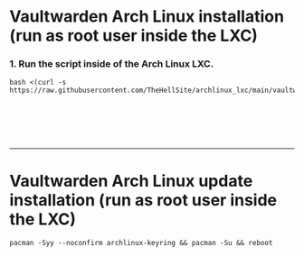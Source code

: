 # Vaultwarden Arch Linux installation (run as root user inside the LXC)

### 1. Run the script inside of the Arch Linux LXC.

  ```
  bash <(curl -s https://raw.githubusercontent.com/TheHellSite/archlinux_lxc/main/vaultwarden/vaultwarden_installer.sh)
  ```

<br />
<br />
<br />
<br />
<hr>

# Vaultwarden Arch Linux update installation (run as root user inside the LXC)

  ```
  pacman -Syy --noconfirm archlinux-keyring && pacman -Su && reboot
  ```
